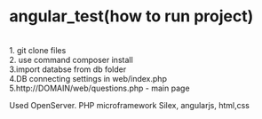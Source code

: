 # angular_test(how to run project)

<br>
1. git clone files
<br>
2. use command composer install
<br>
3.import databse from db folder
<br>
4.DB connecting settings in web/index.php
<br>
5.http://DOMAIN/web/questions.php - main page

Used OpenServer. PHP microframework Silex, angularjs, html,css
